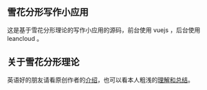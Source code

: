 ## 雪花分形写作小应用

这是基于雪花分形理论的写作小应用的源码，前台使用 vuejs ，后台使用 leancloud 。

## 关于雪花分形理论

英语好的朋友请看原创作者的[介绍](http://www.advancedfictionwriting.com/articles/snowflake-method/)，也可以看本人粗浅的[理解和总结](https://judes.me/life/2016/11/07/snowflake-method.html)。
